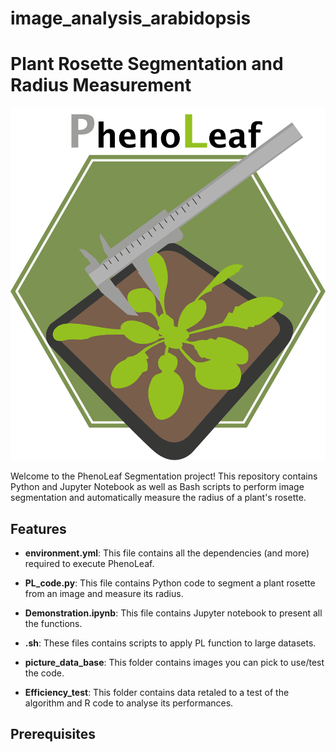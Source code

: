 # image_analysis_arabidopsis

# Plant Rosette Segmentation and Radius Measurement

![Plant Rosette](Logo_PL.png)

Welcome to the PhenoLeaf Segmentation project! This repository contains Python and Jupyter Notebook as well as Bash scripts to perform image segmentation and automatically measure the radius of a plant's rosette.

## Features

- **environment.yml**: This file contains all the dependencies (and more) required to execute PhenoLeaf.

- **PL_code.py**: This file contains Python code to segment a plant rosette from an image and measure its radius.
- **Demonstration.ipynb**: This file contains Jupyter notebook to present all the functions. 

- **.sh**: These files contains scripts to apply PL function to large datasets.

- **picture_data_base**: This folder contains images you can pick to use/test the code.
  
- **Efficiency_test**: This folder contains data retaled to a test of the algorithm and R code to analyse its performances.


## Prerequisites
